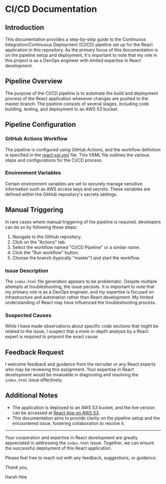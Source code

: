 # CI/CD Documentation

## Introduction

This documentation provides a step-by-step guide to the Continuous Integration/Continuous Deployment (CI/CD) pipeline set up for the React application in this repository. As the primary focus of this documentation is on the pipeline setup and deployment, it's important to note that my role in this project is as a DevOps engineer with limited expertise in React development.

## Pipeline Overview

The purpose of the CI/CD pipeline is to automate the build and deployment process of the React application whenever changes are pushed to the master branch. The pipeline consists of several stages, including code building, testing, and deployment to an AWS S3 bucket.

## Pipeline Configuration

### GitHub Actions Workflow

The pipeline is configured using GitHub Actions, and the workflow definition is specified in the [react-ssr.yml]([.github/workflows/main.yml](https://github.com/harshartz/react-ssr-techdome/blob/master/.github/workflows/react-ssr.yml)) file. This YAML file outlines the various steps and configurations for the CI/CD process.

### Environment Variables

Certain environment variables are set to securely manage sensitive information such as AWS access keys and secrets. These variables are defined within the GitHub repository's secrets settings.

## Manual Triggering

In rare cases where manual triggering of the pipeline is required, developers can do so by following these steps:

1. Navigate to the GitHub repository.
2. Click on the "Actions" tab.
3. Select the workflow named "CI/CD Pipeline" or a similar name.
4. Click the "Run workflow" button.
5. Choose the branch (typically "master") and start the workflow.

### Issue Description

The `index.html` file generation appears to be problematic. Despite multiple attempts at troubleshooting, the issue persists. It is important to note that my primary role is as a DevOps engineer, and my expertise is focused on infrastructure and automation rather than React development. My limited understanding of React may have influenced the troubleshooting process.

### Suspected Causes

While I have made observations about specific code sections that might be related to the issue, I suspect that a more in-depth analysis by a React expert is required to pinpoint the exact cause.

## Feedback Request

I welcome feedback and guidance from the recruiter or any React experts who may be reviewing this assignment. Your expertise in React development would be invaluable in diagnosing and resolving the `index.html` issue effectively.


## Additional Notes

- The application is deployed to an AWS S3 bucket, and the live version can be accessed at [React App on AWS S3](http://react-app-project1.s3-website-us-east-1.amazonaws.com).
- This documentation aims to provide clarity on the pipeline setup and the encountered issue, fostering collaboration to resolve it.

---

Your cooperation and expertise in React development are greatly appreciated in addressing the `index.html` issue. Together, we can ensure the successful deployment of this React application.

Please feel free to reach out with any feedback, suggestions, or guidance.

*Thank you,*

Harsh Hire
